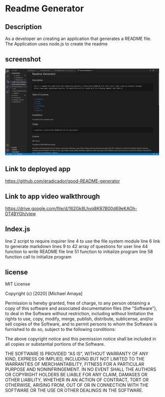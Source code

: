# Readme Generator

## Description
As a developer an creating an application that generates a README file. The Application uses node.js to create the readme 

## screenshot 
<img src ="screenshot.png" width="500">

## Link to deployed app
https://github.com/eradicador/good-README-generator

## Link to app video walkthrough
https://drive.google.com/file/d/162Gk8Lhyq8KR7B00d69eKAOh-DT4BYGh/view

## Index.js
line 2 script to require inquirer
line 4 to use the file system module
line 6 link to generate markdown
lines 9 to 42 array of questions for user
line 44 function to write README file
line 51 function to initialize program
line 58 function call to initialize program



## license

MIT License

Copyright (c) [2020] [Michael Amaya]

Permission is hereby granted, free of charge, to any person obtaining a copy
of this software and associated documentation files (the "Software"), to deal
in the Software without restriction, including without limitation the rights
to use, copy, modify, merge, publish, distribute, sublicense, and/or sell
copies of the Software, and to permit persons to whom the Software is
furnished to do so, subject to the following conditions:

The above copyright notice and this permission notice shall be included in all
copies or substantial portions of the Software.

THE SOFTWARE IS PROVIDED "AS IS", WITHOUT WARRANTY OF ANY KIND, EXPRESS OR
IMPLIED, INCLUDING BUT NOT LIMITED TO THE WARRANTIES OF MERCHANTABILITY,
FITNESS FOR A PARTICULAR PURPOSE AND NONINFRINGEMENT. IN NO EVENT SHALL THE
AUTHORS OR COPYRIGHT HOLDERS BE LIABLE FOR ANY CLAIM, DAMAGES OR OTHER
LIABILITY, WHETHER IN AN ACTION OF CONTRACT, TORT OR OTHERWISE, ARISING FROM,
OUT OF OR IN CONNECTION WITH THE SOFTWARE OR THE USE OR OTHER DEALINGS IN THE
SOFTWARE.